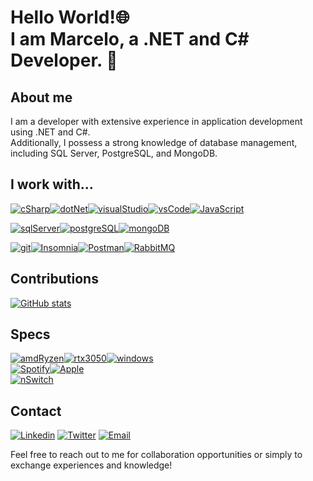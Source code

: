 # Hello World!🌐 <br> I am Marcelo, a .NET and C# Developer. 🚀

## About me
I am a developer with extensive experience in application development using .NET and C#.<br> 
Additionally, I possess a strong knowledge of database management, including SQL Server, PostgreSQL, and MongoDB.

## I work with...
[![cSharp](https://img.shields.io/badge/CSharp-239120?style=for-the-badge&logo=c-sharp&logoColor=white)]()[![dotNet](https://img.shields.io/badge/.NET-5C2D91?style=for-the-badge&logo=.net&logoColor=white)]()[![visualStudio](https://img.shields.io/badge/Visual_Studio-5C2D91?style=for-the-badge&logo=visual%20studio&logoColor=white)]()[![vsCode](https://img.shields.io/badge/Visual_Studio_Code-0078D4?style=for-the-badge&logo=visual%20studio%20code&logoColor=white)]()[![JavaScript](https://img.shields.io/badge/javascript-%23323330.svg?style=for-the-badge&logo=javascript&logoColor=%23F7DF1E)]()

[![sqlServer](https://img.shields.io/badge/SQL%20Server-CC2927?style=for-the-badge&logo=microsoft%20sql%20server&logoColor=white)]()[![postgreSQL](https://img.shields.io/badge/PostgreSQL-316192?style=for-the-badge&logo=postgresql&logoColor=white)]()[![mongoDB](https://img.shields.io/badge/MongoDB-4EA94B?style=for-the-badge&logo=mongodb&logoColor=white)]()

[![git](https://img.shields.io/badge/GIT-E44C30?style=for-the-badge&logo=git&logoColor=white)]()[![Insomnia](https://img.shields.io/badge/Insomnia-black?style=for-the-badge&logo=insomnia&logoColor=5849BE)]()[![Postman](https://img.shields.io/badge/Postman-FF6C37?style=for-the-badge&logo=postman&logoColor=white)]()[![RabbitMQ](https://img.shields.io/badge/Rabbitmq-FF6600?style=for-the-badge&logo=rabbitmq&logoColor=white)]()

## Contributions
[![GitHub stats](https://github-readme-stats.vercel.app/api?username=mllacerda&hide_border=true&rank_icon=github&theme=nord)]()

## Specs
[![amdRyzen](https://img.shields.io/badge/AMD-Ryzen_5_5600H-ED1C24?style=for-the-badge&logo=amd&logoColor=white)]()[![rtx3050](https://img.shields.io/badge/NVIDIA-RTX3050-76B900?style=for-the-badge&logo=nvidia&logoColor=white)]()[![windows](https://img.shields.io/badge/Windows-0078D6?style=for-the-badge&logo=windows&logoColor=white)]()<br>
[![Spotify](https://img.shields.io/badge/Spotify-1ED760?style=for-the-badge&logo=spotify&logoColor=white)](https://open.spotify.com/playlist/37i9dQZF1DZ06evO2iBPiw)[![Apple](https://img.shields.io/badge/Apple-%23000000.svg?style=for-the-badge&logo=apple&logoColor=white)]()<br>
[![nSwitch](https://img.shields.io/badge/Nintendo_Switch-E60012?style=for-the-badge&logo=nintendo-switch&logoColor=white)]()

## Contact
[![Linkedin](https://img.shields.io/badge/LinkedIn-0077B5?style=for-the-badge&logo=linkedin&logoColor=white)](https://www.linkedin.com/in/mllacerda/)
[![Twitter](https://img.shields.io/badge/Twitter-1DA1F2?style=for-the-badge&logo=twitter&logoColor=white)](https://twitter.com/m_llacerda)
[![Email](https://img.shields.io/badge/Email-0078D4?style=for-the-badge&logo=microsoft-outlook&logoColor=white)](mailto:m.lacerda@outlook.com)

Feel free to reach out to me for collaboration opportunities or simply to exchange experiences and knowledge!
